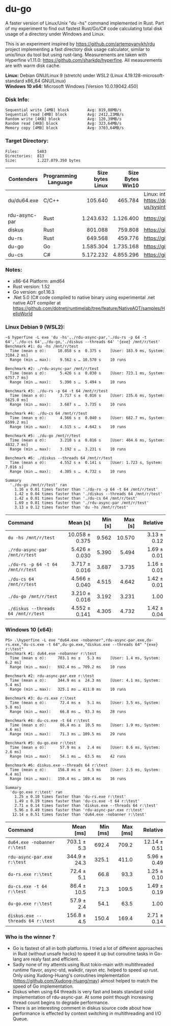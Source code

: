 # du-go
A faster version of Linux/Unix "du -hs" command implemented in Rust. Part of my experiment to find out fastest Rust/Go/C# code calculating total disk usage of a directory under Windows and Linux.

This is an experiment inspired by https://github.com/artempyanykh/rdu project implementing a fast directory disk usage calculator, similar to unix/linux du tool but using rust-lang. Measurements are taken with Hyperfine v1.11.0: https://github.com/sharkdp/hyperfine. All measurements are with warm disk cache.

**Linux:** Debian GNU/Linux 9 (stretch) under WSL2 (Linux 4.19.128-microsoft-standard x86_64 GNU/Linux)<br/>
**Windows 10 x64:** Microsoft Windows [Version 10.0.19042.450]

### Disk Info:
```
Sequential write [4MB] block        Avg: 819,08MB/s
Sequential read [4MB] block         Avg: 2412,23MB/s
Random write [4KB] block            Avg: 120,39MB/s
Random read [4KB] block             Avg: 323,64MB/s
Memory copy [4MB] block             Avg: 3703,64MB/s
```

### Target Directory:
```
Files:        5403
Directories:  813
Size:         1.227.079.350 bytes
```

|Contenders    | Programming Language|  Size bytes Linux |  Size Bytes Win10 | Repo|
|----------    | -------------------|  -----------------:| ---------------:|-----|
|du/du64.exe   |  C/C++             |  105.640          |     465.784       | Linux: internal /usr/bin/du, Windows: https://docs.microsoft.com/en-us/sysinternals/downloads/du|
|rdu-async-par |  Rust				|1.243.632			|	1.126.400    	| https://github.com/artempyanykh/rdu|
|diskus        |  Rust				|801.088			|	759.808		 	| https://github.com/sharkdp/diskus  |
|du-rs         |  Rust				|649.568			|	459.776		 	| https://github.com/oyundev/du-rs	 |
|du-go         |  Go				|  1.585.304		|		1.735.168	| https://github.com/oyundev/du-go   |
|du-cs         |  C#				|  5.172.232		|		4.855.296	| https://github.com/oyundev/du-cs   |

### Notes:
 
* x86-64 Platform: amd64<br> 
* Rust version: 1.52<br>
* Go version: go1.16.3<br>
* .Net 5.0 (C# code compiled to native binary using experimental .net native AOT compiler at https://github.com/dotnet/runtimelab/tree/feature/NativeAOT/samples/HelloWorld
 
### Linux Debian 9 (WSL2):
```
~$ hyperfine -L exe 'du -hs',./rdu-async-par,'./du-rs -p 64 -t 64','./du-cs 64',./du-go,'./diskus --threads 64' '{exe} /mnt/r/test'
Benchmark #1: du -hs /mnt/r/test
  Time (mean ± σ):     10.058 s ±  0.375 s    [User: 183.9 ms, System: 3104.2 ms]
  Range (min … max):    9.562 s … 10.570 s    10 runs

Benchmark #2: ./rdu-async-par /mnt/r/test
  Time (mean ± σ):      5.426 s ±  0.030 s    [User: 723.1 ms, System: 6757.7 ms]
  Range (min … max):    5.390 s …  5.494 s    10 runs

Benchmark #3: ./du-rs -p 64 -t 64 /mnt/r/test
  Time (mean ± σ):      3.717 s ±  0.016 s    [User: 235.6 ms, System: 5625.0 ms]
  Range (min … max):    3.687 s …  3.735 s    10 runs

Benchmark #4: ./du-cs 64 /mnt/r/test
  Time (mean ± σ):      4.566 s ±  0.040 s    [User: 682.7 ms, System: 6599.2 ms]
  Range (min … max):    4.515 s …  4.642 s    10 runs

Benchmark #5: ./du-go /mnt/r/test
  Time (mean ± σ):      3.210 s ±  0.016 s    [User: 404.6 ms, System: 4832.7 ms]
  Range (min … max):    3.192 s …  3.231 s    10 runs

Benchmark #6: ./diskus --threads 64 /mnt/r/test
  Time (mean ± σ):      4.552 s ±  0.141 s    [User: 1.723 s, System: 7.016 s]
  Range (min … max):    4.305 s …  4.732 s    10 runs

Summary
  './du-go /mnt/r/test' ran
    1.16 ± 0.01 times faster than './du-rs -p 64 -t 64 /mnt/r/test'
    1.42 ± 0.04 times faster than './diskus --threads 64 /mnt/r/test'
    1.42 ± 0.01 times faster than './du-cs 64 /mnt/r/test'
    1.69 ± 0.01 times faster than './rdu-async-par /mnt/r/test'
    3.13 ± 0.12 times faster than 'du -hs /mnt/r/test'
```    
| Command | Mean [s] | Min [s] | Max [s] | Relative |
|:---|---:|---:|---:|---:|
| `du -hs /mnt/r/test` | 10.058 ± 0.375 | 9.562 | 10.570 | 3.13 ± 0.12 |
| `./rdu-async-par /mnt/r/test` | 5.426 ± 0.030 | 5.390 | 5.494 | 1.69 ± 0.01 |
| `./du-rs -p 64 -t 64 /mnt/r/test` | 3.717 ± 0.016 | 3.687 | 3.735 | 1.16 ± 0.01 |
| `./du-cs 64 /mnt/r/test` | 4.566 ± 0.040 | 4.515 | 4.642 | 1.42 ± 0.01 |
| `./du-go /mnt/r/test` | 3.210 ± 0.016 | 3.192 | 3.231 | 1.00 |
| `./diskus --threads 64 /mnt/r/test` | 4.552 ± 0.141 | 4.305 | 4.732 | 1.42 ± 0.04 |

### Windows 10 (x64):
```
PS> .\hyperfine -L exe "du64.exe -nobanner",rdu-async-par.exe,du-rs.exe,"du-cs.exe -t 64",du-go.exe,"diskus.exe --threads 64" "{exe} r:\test"
Benchmark #1: du64.exe -nobanner r:\test
  Time (mean ± σ):     703.1 ms ±   5.3 ms    [User: 1.4 ms, System: 6.2 ms]
  Range (min … max):   692.4 ms … 709.2 ms    10 runs

Benchmark #2: rdu-async-par.exe r:\test
  Time (mean ± σ):     344.9 ms ±  24.3 ms    [User: 4.1 ms, System: 5.4 ms]
  Range (min … max):   325.1 ms … 411.0 ms    10 runs

Benchmark #3: du-rs.exe r:\test
  Time (mean ± σ):      72.4 ms ±   5.1 ms    [User: 3.5 ms, System: 5.8 ms]
  Range (min … max):    66.8 ms …  93.3 ms    28 runs

Benchmark #4: du-cs.exe -t 64 r:\test
  Time (mean ± σ):      86.4 ms ±  10.5 ms    [User: 1.9 ms, System: 4.6 ms]
  Range (min … max):    71.3 ms … 109.5 ms    29 runs

Benchmark #5: du-go.exe r:\test
  Time (mean ± σ):      57.9 ms ±   2.4 ms    [User: 0.6 ms, System: 2.6 ms]
  Range (min … max):    54.1 ms …  63.5 ms    42 runs

Benchmark #6: diskus.exe --threads 64 r:\test
  Time (mean ± σ):     156.8 ms ±   4.5 ms    [User: 2.5 ms, System: 4.4 ms]
  Range (min … max):   150.4 ms … 169.4 ms    16 runs

Summary
  'du-go.exe r:\test' ran
    1.25 ± 0.10 times faster than 'du-rs.exe r:\test'
    1.49 ± 0.19 times faster than 'du-cs.exe -t 64 r:\test'
    2.71 ± 0.14 times faster than 'diskus.exe --threads 64 r:\test'
    5.96 ± 0.49 times faster than 'rdu-async-par.exe r:\test'
   12.14 ± 0.51 times faster than 'du64.exe -nobanner r:\test'
```
| Command | Mean [ms] | Min [ms] | Max [ms] | Relative |
|:---|---:|---:|---:|---:|
| `du64.exe -nobanner r:\test` | 703.1 ± 5.3 | 692.4 | 709.2 | 12.14 ± 0.51 |
| `rdu-async-par.exe r:\test` | 344.9 ± 24.3 | 325.1 | 411.0 | 5.96 ± 0.49 |
| `du-rs.exe r:\test` | 72.4 ± 5.1 | 66.8 | 93.3 | 1.25 ± 0.10 |
| `du-cs.exe -t 64 r:\test` | 86.4 ± 10.5 | 71.3 | 109.5 | 1.49 ± 0.19 |
| `du-go.exe r:\test` | 57.9 ± 2.4 | 54.1 | 63.5 | 1.00 |
| `diskus.exe --threads 64 r:\test` | 156.8 ± 4.5 | 150.4 | 169.4 | 2.71 ± 0.14 |

### Who is the winner ?

* Go is fastest of all in both platforms. I tried a lot of different approaches in Rust (without unsafe hacks) to speed it up but coroutine tasks in Go-lang are realy fast and efficient.<br>
* Sadly none of my attemts using Rust tokio-main with multithreaded runtime flavor, async-std, walkdir, rayon etc. helped to speed up rust. Only using Xudong-Huang's coroutines implementation (https://github.com/Xudong-Huang/may) almost helped to match the speed of Go implementation.<br>
* Diskus when using 64 threads is very fast and beats standard solid implementation of rdu-async-par. At some point though increasing thread count begins to degrade performance.<br>
* There is an interesting comment in diskus source code about how performance is effected by context switching in multithreading and I/O Queue. 
<br>

